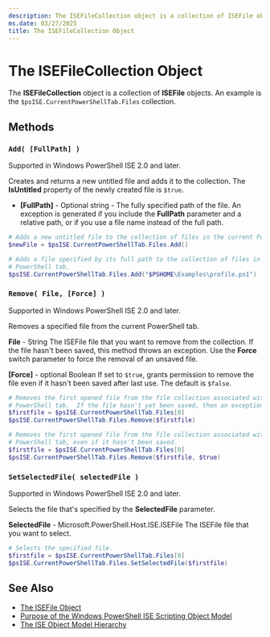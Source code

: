 ```yaml
---
description: The ISEFileCollection object is a collection of ISEFile objects.
ms.date: 03/27/2025
title: The ISEFileCollection Object
---
```


# The ISEFileCollection Object

The **ISEFileCollection** object is a collection of **ISEFile** objects. An example is the
`$psISE.CurrentPowerShellTab.Files` collection.

## Methods

### `Add( [FullPath] )`

Supported in Windows PowerShell ISE 2.0 and later.

Creates and returns a new untitled file and adds it to the collection. The **IsUntitled** property
of the newly created file is `$true`.

- **[FullPath]** - Optional string - The fully specified path of the file. An exception is generated
  if you include the **FullPath** parameter and a relative path, or if you use a file name instead
  of the full path.

```powershell
# Adds a new untitled file to the collection of files in the current PowerShell tab.
$newFile = $psISE.CurrentPowerShellTab.Files.Add()

# Adds a file specified by its full path to the collection of files in the current
# PowerShell tab.
$psISE.CurrentPowerShellTab.Files.Add("$PSHOME\Examples\profile.ps1")
```

### `Remove( File, [Force] )`

Supported in Windows PowerShell ISE 2.0 and later.

Removes a specified file from the current PowerShell tab.

**File** - String The ISEFile file that you want to remove from the collection. If the file hasn't
been saved, this method throws an exception. Use the **Force** switch parameter to force the removal
of an unsaved file.

**[Force]** - optional Boolean If set to `$true`, grants permission to remove the file even if it
hasn't been saved after last use. The default is `$false`.

```powershell
# Removes the first opened file from the file collection associated with the current
# PowerShell tab.  If the file hasn't yet been saved, then an exception is generated.
$firstfile = $psISE.CurrentPowerShellTab.Files[0]
$psISE.CurrentPowerShellTab.Files.Remove($firstfile)

# Removes the first opened file from the file collection associated with the current
# PowerShell tab, even if it hasn't been saved.
$firstfile = $psISE.CurrentPowerShellTab.Files[0]
$psISE.CurrentPowerShellTab.Files.Remove($firstfile, $true)
```

### `SetSelectedFile( selectedFile )`

Supported in Windows PowerShell ISE 2.0 and later.

Selects the file that's specified by the **SelectedFile** parameter.

**SelectedFile** - Microsoft.PowerShell.Host.ISE.ISEFile
The ISEFile file that you want to select.

```powershell
# Selects the specified file.
$firstfile = $psISE.CurrentPowerShellTab.Files[0]
$psISE.CurrentPowerShellTab.Files.SetSelectedFile($firstfile)
```

## See Also

- [The ISEFile Object][03]
- [Purpose of the Windows PowerShell ISE Scripting Object Model][01]
- [The ISE Object Model Hierarchy][02]

<!-- link references -->
[01]: Purpose-of-the-Windows-PowerShell-ISE-Scripting-Object-Model.md
[02]: The-ISE-Object-Model-Hierarchy.md
[03]: The-ISEFile-Object.md
